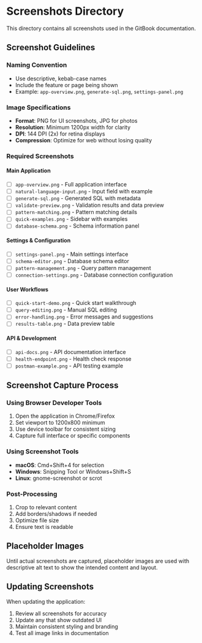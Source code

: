# Screenshots Directory

This directory contains all screenshots used in the GitBook documentation.

## Screenshot Guidelines

### Naming Convention
- Use descriptive, kebab-case names
- Include the feature or page being shown
- Example: `app-overview.png`, `generate-sql.png`, `settings-panel.png`

### Image Specifications
- **Format**: PNG for UI screenshots, JPG for photos
- **Resolution**: Minimum 1200px width for clarity
- **DPI**: 144 DPI (2x) for retina displays
- **Compression**: Optimize for web without losing quality

### Required Screenshots

#### Main Application
- [ ] `app-overview.png` - Full application interface
- [ ] `natural-language-input.png` - Input field with example
- [ ] `generate-sql.png` - Generated SQL with metadata
- [ ] `validate-preview.png` - Validation results and data preview
- [ ] `pattern-matching.png` - Pattern matching details
- [ ] `quick-examples.png` - Sidebar with examples
- [ ] `database-schema.png` - Schema information panel

#### Settings & Configuration
- [ ] `settings-panel.png` - Main settings interface
- [ ] `schema-editor.png` - Database schema editor
- [ ] `pattern-management.png` - Query pattern management
- [ ] `connection-settings.png` - Database connection configuration

#### User Workflows
- [ ] `quick-start-demo.png` - Quick start walkthrough
- [ ] `query-editing.png` - Manual SQL editing
- [ ] `error-handling.png` - Error messages and suggestions
- [ ] `results-table.png` - Data preview table

#### API & Development
- [ ] `api-docs.png` - API documentation interface
- [ ] `health-endpoint.png` - Health check response
- [ ] `postman-example.png` - API testing example

## Screenshot Capture Process

### Using Browser Developer Tools
1. Open the application in Chrome/Firefox
2. Set viewport to 1200x800 minimum
3. Use device toolbar for consistent sizing
4. Capture full interface or specific components

### Using Screenshot Tools
- **macOS**: Cmd+Shift+4 for selection
- **Windows**: Snipping Tool or Windows+Shift+S
- **Linux**: gnome-screenshot or scrot

### Post-Processing
1. Crop to relevant content
2. Add borders/shadows if needed
3. Optimize file size
4. Ensure text is readable

## Placeholder Images

Until actual screenshots are captured, placeholder images are used with descriptive alt text to show the intended content and layout.

## Updating Screenshots

When updating the application:
1. Review all screenshots for accuracy
2. Update any that show outdated UI
3. Maintain consistent styling and branding
4. Test all image links in documentation
